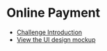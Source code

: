 # Online Payment

- [Challenge Introduction](https://challenge.thef2e.com/news/15)
- [View the UI design mockup](https://xd.adobe.com/spec/99e1b22f-4a31-4e82-4c0d-e5d39ae9ebb5-efd0/grid/)
